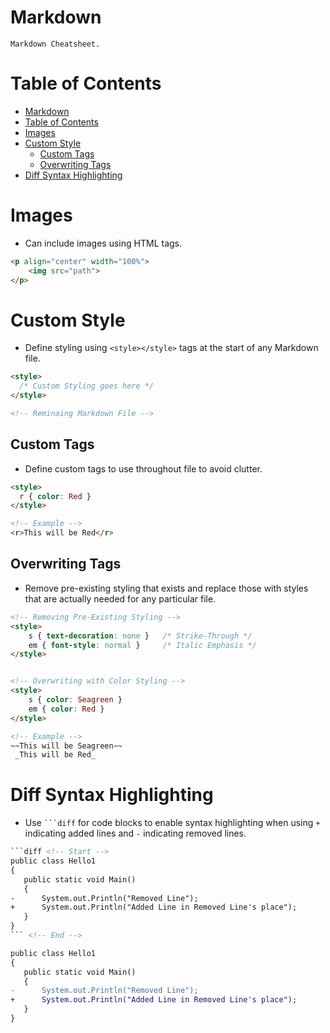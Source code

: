 # Markdown

    Markdown Cheatsheet.

# Table of Contents

- [Markdown](#markdown)
- [Table of Contents](#table-of-contents)
- [Images](#images)
- [Custom Style](#custom-style)
  - [Custom Tags](#custom-tags)
  - [Overwriting Tags](#overwriting-tags)
- [Diff Syntax Highlighting](#diff-syntax-highlighting)

# Images

- Can include images using HTML tags.

```html
<p align="center" width="100%">
    <img src="path">
</p>
```

# Custom Style

- Define styling using `<style></style>` tags at the start of any Markdown file.

```html
<style>
  /* Custom Styling goes here */
</style>

<!-- Reminaing Markdown File -->
```

## Custom Tags

- Define custom tags to use throughout file to avoid clutter.

```html
<style>
  r { color: Red }
</style>
```
```html
<!-- Example -->
<r>This will be Red</r>
 ```

## Overwriting Tags

- Remove pre-existing styling that exists and replace those with styles that are actually needed for any particular file.

```html
<!-- Removing Pre-Existing Styling -->
<style>
    s { text-decoration: none }   /* Strike-Through */
    em { font-style: normal }     /* Italic Emphasis */
</style>


<!-- Overwriting with Color Styling -->
<style>
    s { color: Seagreen }
    em { color: Red }
</style>
```
```html
<!-- Example -->
~~This will be Seagreen~~
 _This will be Red_
 ```

 # Diff Syntax Highlighting

- Use ` ```diff ` for code blocks to enable syntax highlighting when using `+` indicating added lines and `-` indicating removed lines.

```html
```diff <!-- Start -->
public class Hello1
{
   public static void Main()
   {
-      System.out.Println("Removed Line");
+      System.out.Println("Added Line in Removed Line's place");
   }
}
``` <!-- End -->
```
```diff
public class Hello1
{
   public static void Main()
   {
-      System.out.Println("Removed Line");
+      System.out.Println("Added Line in Removed Line's place");
   }
}
```
